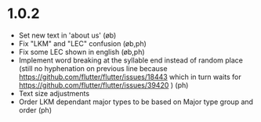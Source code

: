 # 1.0.2

- Set new text in 'about us' (øb)
- Fix "LKM" and "LEC" confusion (øb,ph)
- Fix some LEC shown in english (øb,ph)
- Implement word breaking at the syllable end instead of random place (still no hyphenation on previous line because https://github.com/flutter/flutter/issues/18443 which in turn waits for https://github.com/flutter/flutter/issues/39420 ) (ph)
- Text size adjustments
- Order LKM dependant major types to be based on Major type group and order (ph)
